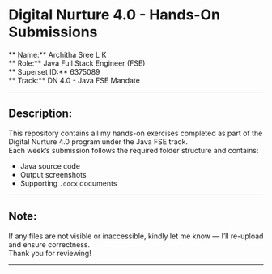 # Digital Nurture 4.0 - Hands-On Submissions

** Name:** Architha Sree L K  
** Role:** Java Full Stack Engineer (FSE)  
** Superset ID:** 6375089  
** Track:** DN 4.0 - Java FSE Mandate  

---


## Description:
This repository contains all my hands-on exercises completed as part of the Digital Nurture 4.0 program under the Java FSE track.  
Each week’s submission follows the required folder structure and contains:
- Java source code
- Output screenshots
- Supporting `.docx` documents

---

## Note:
If any files are not visible or inaccessible, kindly let me know — I’ll re-upload and ensure correctness.  
Thank you for reviewing!

---


